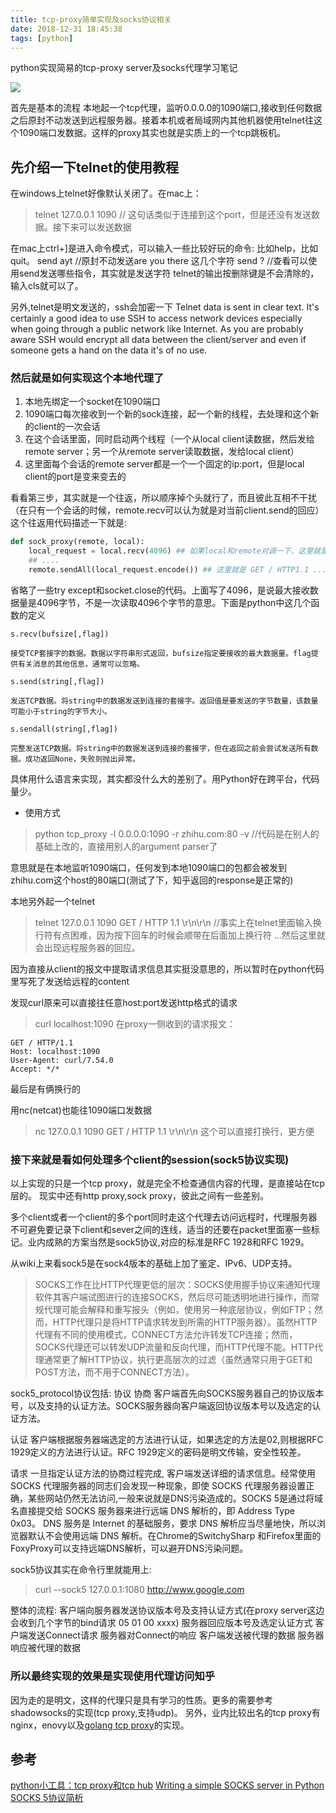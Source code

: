 ```yaml
---
title: tcp-proxy简单实现及socks协议相关
date: 2018-12-31 18:45:38
tags: [python]
---
```


python实现简易的tcp-proxy server及socks代理学习笔记

![](https://www.haldir66.ga/static/imgs/MountainDayJapan_EN-AU8690491173_1920x1080.jpg)
<!--more-->


首先是基本的流程
本地起一个tcp代理，监听0.0.0.0的1090端口,接收到任何数据之后原封不动发送到远程服务器。接着本机或者局域网内其他机器使用telnet往这个1090端口发数据。这样的proxy其实也就是实质上的一个tcp跳板机。


## 先介绍一下telnet的使用教程
在windows上telnet好像默认关闭了。在mac上：
> telnet 127.0.0.1 1090 // 这句话类似于连接到这个port，但是还没有发送数据。接下来可以发送数据

在mac上ctrl+]是进入命令模式，可以输入一些比较好玩的命令:
比如help，比如quit。
send ayt //原封不动发送are you there 这几个字符
send ? //查看可以使用send发送哪些指令，其实就是发送字符
telnet的输出按删除键是不会清除的，输入cls就可以了。

另外,telnet是明文发送的，ssh会加密一下
Telnet data is sent in clear text. It's certainly a good idea to use SSH to access network devices especially when going through a public network like Internet. As you are probably aware SSH would encrypt all data between the client/server and even if someone gets a hand on the data it's of no use.


### 然后就是如何实现这个本地代理了
1. 本地先绑定一个socket在1090端口
2. 1090端口每次接收到一个新的sock连接，起一个新的线程，去处理和这个新的client的一次会话
3. 在这个会话里面，同时启动两个线程（一个从local client读数据，然后发给remote server；另一个从remote server读取数据，发给local client）
4. 这里面每个会话的remote server都是一个一个固定的ip:port，但是local client的port是变来变去的

看看第三步，其实就是一个往返，所以顺序掉个头就行了，而且彼此互相不干扰（在只有一个会话的时候，remote.recv可以认为就是对当前client.send的回应）
这个往返用代码描述一下就是:

```python
def sock_proxy(remote, local):
    local_request = local.recv(4096) ## 如果local和remote对调一下，这里就是从remote读数据
    ## ....
    remote.sendAll(local_request.encode()) ## 这里就是 GET / HTTP1.1 ...这种字符串，如果local和remote对调一下，就是发数据给local client
```
省略了一些try except和socket.close的代码。上面写了4096，是说最大接收数据量是4096字节，不是一次读取4096个字节的意思。下面是python中这几个函数的定义
```
s.recv(bufsize[,flag])

接受TCP套接字的数据。数据以字符串形式返回，bufsize指定要接收的最大数据量。flag提供有关消息的其他信息，通常可以忽略。

s.send(string[,flag])

发送TCP数据。将string中的数据发送到连接的套接字。返回值是要发送的字节数量，该数量可能小于string的字节大小。

s.sendall(string[,flag])

完整发送TCP数据。将string中的数据发送到连接的套接字，但在返回之前会尝试发送所有数据。成功返回None，失败则抛出异常。
```

具体用什么语言来实现，其实都没什么大的差别了。用Python好在跨平台，代码量少。
- 使用方式
> python tcp_proxy -l 0.0.0.0:1090 -r zhihu.com:80 -v //代码是在别人的基础上改的，直接用别人的argument parser了

意思就是在本地监听1090端口，任何发到本地1090端口的包都会被发到zhihu.com这个host的80端口(测试了下，知乎返回的response是正常的)

本地另外起一个telnet
> telnet 127.0.0.1 1090
> GET / HTTP 1.1 \r\n\r\n //事实上在telnet里面输入换行符有点困难，因为按下回车的时候会顺带在后面加上换行符
...然后这里就会出现远程服务器的回应。

因为直接从client的报文中提取请求信息其实挺没意思的，所以暂时在python代码里写死了发送给远程的content

发现curl原来可以直接往任意host:port发送http格式的请求
> curl localhost:1090
在proxy一侧收到的请求报文：
```
GET / HTTP/1.1
Host: localhost:1090
User-Agent: curl/7.54.0
Accept: */* 

```
最后是有俩换行的

用nc(netcat)也能往1090端口发数据
> nc 127.0.0.1 1090 
GET / HTTP 1.1 \r\n\r\n 这个可以直接打换行，更方便

### 接下来就是看如何处理多个client的session(sock5协议实现)
以上实现的只是一个tcp proxy，就是完全不检查通信内容的代理，是直接站在tcp层的。
现实中还有http proxy,sock proxy，彼此之间有一些差别。

多个client或者一个client的多个port同时走这个代理去访问远程时，代理服务器不可避免要记录下client和sever之间的连线，适当的还要在packet里面塞一些标记。业内成熟的方案当然是sock5协议,对应的标准是RFC 1928和RFC 1929。

从wiki上来看sock5是在sock4版本的基础上加了鉴定、IPv6、UDP支持。
> SOCKS工作在比HTTP代理更低的层次：SOCKS使用握手协议来通知代理软件其客户端试图进行的连接SOCKS，然后尽可能透明地进行操作，而常规代理可能会解释和重写报头（例如，使用另一种底层协议，例如FTP；然而，HTTP代理只是将HTTP请求转发到所需的HTTP服务器）。虽然HTTP代理有不同的使用模式，CONNECT方法允许转发TCP连接；然而，SOCKS代理还可以转发UDP流量和反向代理，而HTTP代理不能。HTTP代理通常更了解HTTP协议，执行更高层次的过滤（虽然通常只用于GET和POST方法，而不用于CONNECT方法）。

sock5_protocol协议包括:
协议
协商
客户端首先向SOCKS服务器自己的协议版本号，以及支持的认证方法。SOCKS服务器向客户端返回协议版本号以及选定的认证方法。

认证
客户端根据服务器端选定的方法进行认证，如果选定的方法是02,则根据RFC 1929定义的方法进行认证。RFC 1929定义的密码是明文传输，安全性较差。

请求
一旦指定认证方法的协商过程完成, 客户端发送详细的请求信息。经常使用 SOCKS 代理服务器的同志们会发现一种现象，即使 SOCKS 代理服务器设置正确，某些网站仍然无法访问,一般来说就是DNS污染造成的。SOCKS 5是通过将域名直接提交给 SOCKS 服务器来进行远端 DNS 解析的，即 Address Type 0x03。 DNS 服务是 Internet 的基础服务，要求 DNS 解析应当尽量地快，所以浏览器默认不会使用远端 DNS 解析。在Chrome的SwitchySharp 和Firefox里面的FoxyProxy可以支持远端DNS解析，可以避开DNS污染问题。

sock5协议其实在命令行里就能用上:
> curl --sock5 127.0.0.1:1080 http://www.google.com



整体的流程:
客户端向服务器发送协议版本号及支持认证方式(在proxy server这边会收到几个字节的bind请求
05 01 00 xxxx)
服务器回应版本号及选定认证方式
客户端发送Connect请求
服务器对Connect的响应
客户端发送被代理的数据
服务器响应被代理的数据


### 所以最终实现的效果是实现使用代理访问知乎
因为走的是明文，这样的代理只是具有学习的性质。更多的需要参考shadowsocks的实现(tcp proxy,支持udp)。
另外，业内比较出名的tcp proxy有nginx，enovy以及[golang tcp proxy](https://github.com/google/tcpproxy)的实现。

## 参考
[python小工具：tcp proxy和tcp hub](http://ichuan.net/post/22/tcp-proxy-and-tcp-hub-in-python/)
[Writing a simple SOCKS server in Python](https://rushter.com/blog/python-socks-server/)
[SOCKS 5协议简析](https://geesun.github.io/posts/2015/09/socks5_protocol.html)